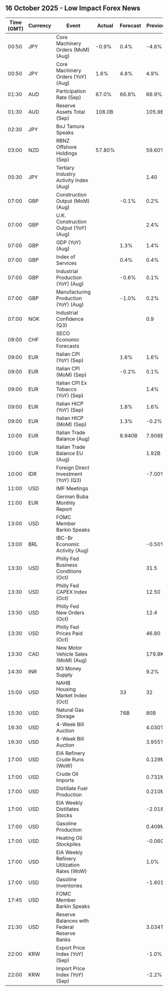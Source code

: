 ## 16 October 2025 - Low Impact Forex News

| Time (GMT) | Currency | Event | Actual | Forecast | Previous |
|------|----------|-------|--------|----------|----------|
| 00:50 | JPY | Core Machinery Orders (MoM) (Aug) | -0.9% | 0.4% | -4.6% |
| 00:50 | JPY | Core Machinery Orders (YoY) (Aug) | 1.6% | 4.8% | 4.9% |
| 01:30 | AUD | Participation Rate (Sep) | 67.0% | 66.8% | 66.9% |
| 01:30 | AUD | Reserve Assets Total (Sep) | 108.0B |  | 105.9B |
| 02:30 | JPY | BoJ Tamura Speaks |  |  |  |
| 03:00 | NZD | RBNZ Offshore Holdings (Sep) | 57.80% |  | 59.60% |
| 05:30 | JPY | Tertiary Industry Activity Index (Aug) |  |  | 1.40 |
| 07:00 | GBP | Construction Output (MoM) (Aug) |  | -0.1% | 0.2% |
| 07:00 | GBP | U.K. Construction Output (YoY) (Aug) |  |  | 2.4% |
| 07:00 | GBP | GDP (YoY) (Aug) |  | 1.3% | 1.4% |
| 07:00 | GBP | Index of Services |  | 0.4% | 0.4% |
| 07:00 | GBP | Industrial Production (YoY) (Aug) |  | -0.6% | 0.1% |
| 07:00 | GBP | Manufacturing Production (YoY) (Aug) |  | -1.0% | 0.2% |
| 07:00 | NOK | Industrial Confidence (Q3) |  |  | 0.9 |
| 08:00 | CHF | SECO Economic Forecasts |  |  |  |
| 09:00 | EUR | Italian CPI (YoY) (Sep) |  | 1.6% | 1.6% |
| 09:00 | EUR | Italian CPI (MoM) (Sep) |  | -0.2% | 0.1% |
| 09:00 | EUR | Italian CPI Ex Tobacco (YoY) (Sep) |  |  | 1.4% |
| 09:00 | EUR | Italian HICP (YoY) (Sep) |  | 1.8% | 1.6% |
| 09:00 | EUR | Italian HICP (MoM) (Sep) |  | 1.3% | -0.2% |
| 10:00 | EUR | Italian Trade Balance (Aug) |  | 8.940B | 7.908B |
| 10:00 | EUR | Italian Trade Balance EU (Aug) |  |  | 1.92B |
| 10:00 | IDR | Foreign Direct Investment (YoY) (Q3) |  |  | -7.00% |
| 11:00 | USD | IMF Meetings |  |  |  |
| 11:00 | EUR | German Buba Monthly Report |  |  |  |
| 13:00 | USD | FOMC Member Barkin Speaks |  |  |  |
| 13:00 | BRL | IBC-Br Economic Activity (Aug) |  |  | -0.50% |
| 13:30 | USD | Philly Fed Business Conditions (Oct) |  |  | 31.5 |
| 13:30 | USD | Philly Fed CAPEX Index (Oct) |  |  | 12.50 |
| 13:30 | USD | Philly Fed New Orders (Oct) |  |  | 12.4 |
| 13:30 | USD | Philly Fed Prices Paid (Oct) |  |  | 46.80 |
| 13:30 | CAD | New Motor Vehicle Sales (MoM) (Aug) |  |  | 179.8K |
| 14:30 | INR | M3 Money Supply |  |  | 9.2% |
| 15:00 | USD | NAHB Housing Market Index (Oct) |  | 33 | 32 |
| 15:30 | USD | Natural Gas Storage |  | 76B | 80B |
| 16:30 | USD | 4-Week Bill Auction |  |  | 4.030% |
| 16:30 | USD | 8-Week Bill Auction |  |  | 3.955% |
| 17:00 | USD | EIA Refinery Crude Runs (WoW) |  |  | 0.129M |
| 17:00 | USD | Crude Oil Imports |  |  | 0.731M |
| 17:00 | USD | Distillate Fuel Production |  |  | 0.210M |
| 17:00 | USD | EIA Weekly Distillates Stocks |  |  | -2.018M |
| 17:00 | USD | Gasoline Production |  |  | 0.409M |
| 17:00 | USD | Heating Oil Stockpiles |  |  | -0.060M |
| 17:00 | USD | EIA Weekly Refinery Utilization Rates (WoW) |  |  | 1.0% |
| 17:00 | USD | Gasoline Inventories |  |  | -1.601M |
| 17:45 | USD | FOMC Member Barkin Speaks |  |  |  |
| 21:30 | USD | Reserve Balances with Federal Reserve Banks |  |  | 3.034T |
| 22:00 | KRW | Export Price Index (YoY) (Sep) |  |  | -1.0% |
| 22:00 | KRW | Import Price Index (YoY) (Sep) |  |  | -2.2% |
